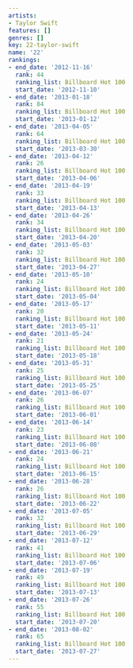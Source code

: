 ```yaml
---
artists:
- Taylor Swift
features: []
genres: []
key: 22-taylor-swift
name: '22'
rankings:
- end_date: '2012-11-16'
  rank: 44
  ranking_list: Billboard Hot 100
  start_date: '2012-11-10'
- end_date: '2013-01-18'
  rank: 84
  ranking_list: Billboard Hot 100
  start_date: '2013-01-12'
- end_date: '2013-04-05'
  rank: 64
  ranking_list: Billboard Hot 100
  start_date: '2013-03-30'
- end_date: '2013-04-12'
  rank: 26
  ranking_list: Billboard Hot 100
  start_date: '2013-04-06'
- end_date: '2013-04-19'
  rank: 33
  ranking_list: Billboard Hot 100
  start_date: '2013-04-13'
- end_date: '2013-04-26'
  rank: 34
  ranking_list: Billboard Hot 100
  start_date: '2013-04-20'
- end_date: '2013-05-03'
  rank: 32
  ranking_list: Billboard Hot 100
  start_date: '2013-04-27'
- end_date: '2013-05-10'
  rank: 24
  ranking_list: Billboard Hot 100
  start_date: '2013-05-04'
- end_date: '2013-05-17'
  rank: 20
  ranking_list: Billboard Hot 100
  start_date: '2013-05-11'
- end_date: '2013-05-24'
  rank: 21
  ranking_list: Billboard Hot 100
  start_date: '2013-05-18'
- end_date: '2013-05-31'
  rank: 25
  ranking_list: Billboard Hot 100
  start_date: '2013-05-25'
- end_date: '2013-06-07'
  rank: 26
  ranking_list: Billboard Hot 100
  start_date: '2013-06-01'
- end_date: '2013-06-14'
  rank: 23
  ranking_list: Billboard Hot 100
  start_date: '2013-06-08'
- end_date: '2013-06-21'
  rank: 24
  ranking_list: Billboard Hot 100
  start_date: '2013-06-15'
- end_date: '2013-06-28'
  rank: 26
  ranking_list: Billboard Hot 100
  start_date: '2013-06-22'
- end_date: '2013-07-05'
  rank: 32
  ranking_list: Billboard Hot 100
  start_date: '2013-06-29'
- end_date: '2013-07-12'
  rank: 41
  ranking_list: Billboard Hot 100
  start_date: '2013-07-06'
- end_date: '2013-07-19'
  rank: 49
  ranking_list: Billboard Hot 100
  start_date: '2013-07-13'
- end_date: '2013-07-26'
  rank: 55
  ranking_list: Billboard Hot 100
  start_date: '2013-07-20'
- end_date: '2013-08-02'
  rank: 65
  ranking_list: Billboard Hot 100
  start_date: '2013-07-27'
---
```


